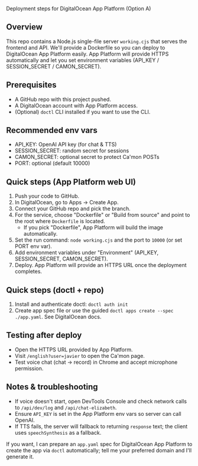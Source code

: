 Deployment steps for DigitalOcean App Platform (Option A)

Overview
--------
This repo contains a Node.js single-file server `working.cjs` that serves the frontend and API.
We'll provide a Dockerfile so you can deploy to DigitalOcean App Platform easily. App Platform will
provide HTTPS automatically and let you set environment variables (API_KEY / SESSION_SECRET / CAMON_SECRET).

Prerequisites
-------------
- A GitHub repo with this project pushed.
- A DigitalOcean account with App Platform access.
- (Optional) `doctl` CLI installed if you want to use the CLI.

Recommended env vars
--------------------
- API_KEY: OpenAI API key (for chat & TTS)
- SESSION_SECRET: random secret for sessions
- CAMON_SECRET: optional secret to protect Ca'mon POSTs
- PORT: optional (default 10000)

Quick steps (App Platform web UI)
---------------------------------
1. Push your code to GitHub.
2. In DigitalOcean, go to Apps -> Create App.
3. Connect your GitHub repo and pick the branch.
4. For the service, choose "Dockerfile" or "Build from source" and point to the root where `Dockerfile` is located.
   - If you pick "Dockerfile", App Platform will build the image automatically.
5. Set the run command: `node working.cjs` and the port to `10000` (or set PORT env var).
6. Add environment variables under "Environment" (API_KEY, SESSION_SECRET, CAMON_SECRET).
7. Deploy. App Platform will provide an HTTPS URL once the deployment completes.

Quick steps (doctl + repo)
--------------------------
1. Install and authenticate doctl: `doctl auth init`
2. Create app spec file or use the guided `doctl apps create --spec ./app.yaml`. See DigitalOcean docs.

Testing after deploy
--------------------
- Open the HTTPS URL provided by App Platform.
- Visit `/english?user=javier` to open the Ca'mon page.
- Test voice chat (chat -> record) in Chrome and accept microphone permission.

Notes & troubleshooting
-----------------------
- If voice doesn't start, open DevTools Console and check network calls to `/api/dev/log` and `/api/chat-elizabeth`.
- Ensure `API_KEY` is set in the App Platform env vars so server can call OpenAI.
- If TTS fails, the server will fallback to returning `response` text; the client uses `speechSynthesis` as a fallback.

If you want, I can prepare an `app.yaml` spec for DigitalOcean App Platform to create the app via `doctl` automatically; tell me your preferred domain and I'll generate it.
